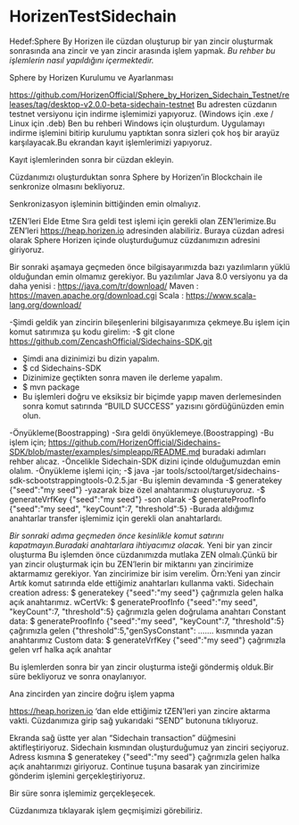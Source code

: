 # HorizenTestSidechain
Hedef:Sphere By Horizen ile cüzdan oluşturup bir yan zincir oluşturmak sonrasında ana zincir ve yan zincir arasında işlem yapmak.
*Bu rehber bu işlemlerin nasıl yapıldığını içermektedir.*
 
Sphere by Horizen Kurulumu ve Ayarlanması

https://github.com/HorizenOfficial/Sphere_by_Horizen_Sidechain_Testnet/releases/tag/desktop-v2.0.0-beta-sidechain-testnet
Bu adresten cüzdanın testnet versiyonu için indirme işlemimizi yapıyoruz.
(Windows için .exe  / Linux için .deb)
Ben bu rehberi Windows için oluşturdum.
Uygulamayı indirme işlemini bitirip kurulumu yaptıktan sonra sizleri çok hoş bir arayüz karşılayacak.Bu ekrandan kayıt işlemlerimizi yapıyoruz.


Kayıt işlemlerinden sonra bir cüzdan ekleyin.










Cüzdanımızı oluşturduktan sonra Sphere by Horizen’in Blockchain ile senkronize olmasını bekliyoruz.






Senkronizasyon işleminin bittiğinden emin olmalıyız.


tZEN’leri Elde Etme
Sıra geldi test işlemi için gerekli olan ZEN’lerimize.Bu ZEN’leri https://heap.horizen.io adresinden alabiliriz.
Buraya cüzdan adresi olarak Sphere Horizen içinde oluşturduğumuz cüzdanımızın adresini giriyoruz.





Bir sonraki aşamaya geçmeden önce bilgisayarımızda bazı yazılımların yüklü olduğundan emin olmamız gerekiyor.
Bu yazılımlar 
Java 8.0 versiyonu ya da daha yenisi                    : https://java.com/tr/download/
Maven                                                                        : https://maven.apache.org/download.cgi
Scala                                                                          : https://www.scala-lang.org/download/


-Şimdi geldik yan zincirin bileşenlerini bilgisayarımıza çekmeye.Bu işlem için komut satırımıza şu kodu girelim:
-$   git clone https://github.com/ZencashOfficial/Sidechains-SDK.git

- Şimdi ana dizinimizi bu dizin yapalım.
- $   cd Sidechains-SDK
- Dizinimize geçtikten sonra maven ile derleme yapalım.
- $   mvn  package
- Bu işlemleri doğru ve eksiksiz bir biçimde yapıp maven derlemesinden sonra komut satırında “BUILD SUCCESS” yazısını gördüğünüzden emin olun.

-Önyükleme(Boostrapping)
-Sıra geldi önyüklemeye.(Boostrapping)
-Bu işlem için; https://github.com/HorizenOfficial/Sidechains-SDK/blob/master/examples/simpleapp/README.md buradaki adımları rehber alıcaz.
-Öncelikle Sidechain-SDK dizini içinde olduğumuzdan emin olalım.
-Önyükleme işlemi için;
-$ java -jar tools/sctool/target/sidechains-sdk-scbootstrappingtools-0.2.5.jar 
-Bu işlemin devamında
-$ generatekey {"seed":"my seed"} 
-yazarak bize özel anahtarımızı oluşturuyoruz.
-$ generateVrfKey {"seed":"my seed"}
-son olarak 
-$ generateProofInfo {"seed":"my seed", "keyCount":7, "threshold":5}
-Burada aldığımız anahtarlar transfer işlemimiz için gerekli olan anahtarlardı.


*Bir sonraki adıma geçmeden önce kesinlikle komut satırını kapatmayın.Buradaki anahtarlara ihtiyacımız olacak.* 
Yeni bir yan zincir oluşturma
Bu işlemden önce cüzdanımızda mutlaka ZEN olmalı.Çünkü bir yan zincir oluşturmak için bu ZEN’lerin bir miktarını yan zincirimize aktarmamız gerekiyor.
Yan zincirimize bir isim verelim. Örn:Yeni yan zincir
Artık komut satırında elde ettiğimiz anahtarları kullanma vakti.
Sidechain creation adress: $ generatekey {"seed":"my seed"} çağrımızla gelen halka açık anahtarımız. 
wCertVk: $ generateProofInfo {"seed":"my seed", "keyCount":7, "threshold":5} çağrımızla gelen doğrulama anahtarı
Constant data: $ generateProofInfo {"seed":"my seed", "keyCount":7, "threshold":5} çağrımızla gelen {"threshold":5,"genSysConstant": ……. kısmında  yazan anahtarımız
Custom data: $ generateVrfKey {"seed":"my seed"} çağrımızla gelen vrf halka açık anahtar 


Bu işlemlerden sonra bir yan zincir oluşturma isteği göndermiş olduk.Bir süre bekliyoruz ve sonra onaylanıyor.




Ana zincirden yan zincire doğru işlem yapma

 https://heap.horizen.io ‘dan elde ettiğimiz tZEN’leri yan zincire aktarma vakti.
Cüzdanımıza girip sağ yukarıdaki “SEND” butonuna tıklıyoruz.



Ekranda sağ üstte yer alan “Sidechain transaction” düğmesini aktifleştiriyoruz.
Sidechain kısmından oluşturduğumuz yan zinciri seçiyoruz.
Adress kısmına $ generatekey {"seed":"my seed"} çağrımızla gelen halka açık anahtarımızı giriyoruz.
Continue tuşuna basarak yan zincirimize gönderim işlemini gerçekleştiriyoruz.



Bir süre sonra işlemimiz gerçekleşecek.

Cüzdanımıza tıklayarak işlem geçmişimizi görebiliriz.
















